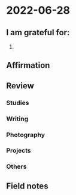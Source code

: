 # 2022-06-28

## I am grateful for:
1. 

## Affirmation

## Review
### Studies

### Writing

### Photography

### Projects

### Others

## Field notes